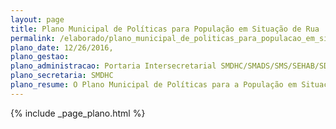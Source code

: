 ```yaml
---
layout: page
title: Plano Municipal de Políticas para População em Situação de Rua
permalink: /elaborado/plano_municipal_de_politicas_para_populacao_em_situacao_de_rua
plano_date: 12/26/2016, 
plano_gestao: 
plano_administracao: Portaria Intersecretarial SMDHC/SMADS/SMS/SEHAB/SDTE nº 005, de 26 de dezembro de 2016
plano_secretaria: SMDHC
plano_resume: O Plano Municipal de Políticas para a População em Situação de Rua, estabelecido pela Portaria Intersecretarial SMDHC/SMADS/SMS/SEHAB/SDTE nº 005 em dezembro de 2016, é um instrumento de planejamento que visa garantir direitos à população em situação de rua em São Paulo, através da integração de políticas, participação social e controle. Construído pelo Comitê Intersetorial da Política Municipal para a População em Situação de Rua, o plano incorporou contribuições da sociedade civil, pesquisas sociais, seminários e censo, entre outros, com o objetivo de abordar as necessidades dessa população de forma abrangente e inclusiva.
---
```

<div>
{% include _page_plano.html %}
</div>
